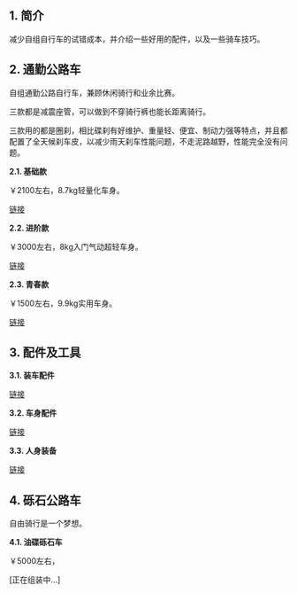 ## 1. 简介

减少自组自行车的试错成本，并介绍一些好用的配件，以及一些骑车技巧。

## 2. 通勤公路车

自组通勤公路自行车，兼顾休闲骑行和业余比赛。

三款都是减震座管，可以做到不穿骑行裤也能长距离骑行。

三款用的都是圈刹，相比碟刹有好维护、重量轻、便宜、制动力强等特点，并且都配置了全天候刹车皮，以减少雨天刹车性能问题，不走泥路越野，性能完全没有问题。

**2.1. 基础款**

￥2100左右，8.7kg轻量化车身。

[链接](https://gitee.com/kukela/commuter-bike/blob/master/RoadBike/基础款.md)

**2.2. 进阶款**

￥3000左右，8kg入门气动超轻车身。

[链接](https://gitee.com/kukela/commuter-bike/blob/master/doc/RoadBike/进阶通勤.md)

**2.3. 青春款**

￥1500左右，9.9kg实用车身。

[链接](https://gitee.com/kukela/commuter-bike/blob/master/doc/RoadBike/青春通勤.md)

## 3. 配件及工具

**3.1. 装车配件**

[链接](https://gitee.com/kukela/commuter-bike/blob/master/doc/Tools/装车配件.md)

**3.2. 车身配件**

[链接](https://gitee.com/kukela/commuter-bike/blob/master/doc/Tools/车身配件.md)

**3.3. 人身装备**

[链接](https://gitee.com/kukela/commuter-bike/blob/master/doc/Tools/人身装备.md)

## 4. 砾石公路车

自由骑行是一个梦想。

**4.1. 油碟砾石车**

￥5000左右，

[正在组装中...]
